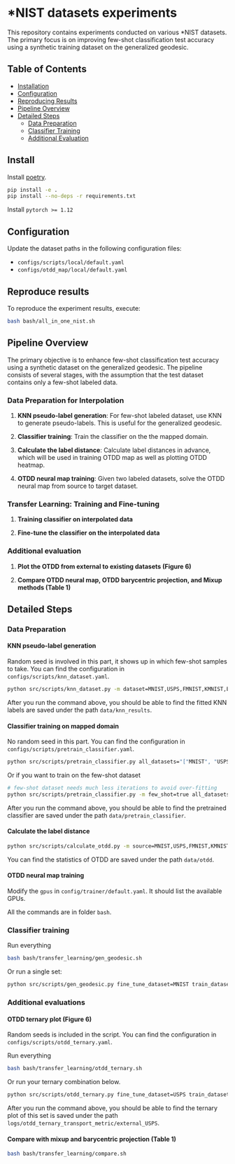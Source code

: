 # \*NIST datasets experiments

This repository contains experiments conducted on various \*NIST datasets. The primary focus is on improving few-shot classification test accuracy using a synthetic training dataset on the generalized geodesic.

## Table of Contents

- [Installation](#installation)
- [Configuration](#configuration)
- [Reproducing Results](#reproducing-results)
- [Pipeline Overview](#pipeline-overview)
- [Detailed Steps](#detailed-steps)
  - [Data Preparation](#data-preparation)
  - [Classifier Training](#classifier-training)
  - [Additional Evaluation](#additional-evaluations)

## Install

Install [poetry](https://python-poetry.org/docs/).

```bash
pip install -e .
pip install --no-deps -r requirements.txt
```

Install `pytorch >= 1.12`

## Configuration

Update the dataset paths in the following configuration files:

- `configs/scripts/local/default.yaml`
- `configs/otdd_map/local/default.yaml`

## Reproduce results

To reproduce the experiment results, execute:

```bash
bash bash/all_in_one_nist.sh
```

## Pipeline Overview

The primary objective is to enhance few-shot classification test accuracy using a synthetic dataset on the generalized geodesic. The pipeline consists of several stages, with the assumption that the test dataset contains only a few-shot labeled data.

### Data Preparation for Interpolation

1. **KNN pseudo-label generation**: For few-shot labeled dataset, use KNN to generate pseudo-labels. This is useful for the generalized geodesic.

2. **Classifier training**: Train the classifier on the the mapped domain.

3. **Calculate the label distance**: Calculate label distances in advance, which will be used in training OTDD map as well as plotting OTDD heatmap.

4. **OTDD neural map training**: Given two labeled datasets, solve the OTDD neural map from source to target dataset.

### Transfer Learning: Training and Fine-tuning

1. **Training classifier on interpolated data**

2. **Fine-tune the classifier on the interpolated data**

### Additional evaluation

1. **Plot the OTDD from external to existing datasets (Figure 6)**

2. **Compare OTDD neural map, OTDD barycentric projection, and Mixup methods (Table 1)**

## Detailed Steps

### Data Preparation

#### KNN pseudo-label generation

Random seed is involved in this part, it shows up in which few-shot samples to take. You can find the configuration in `configs/scripts/knn_dataset.yaml`.

```bash
python src/scripts/knn_dataset.py -m dataset=MNIST,USPS,FMNIST,KMNIST,EMNIST,MNISTM seed=1,2,3,4,5 num_shot=5
```

<!-- python src/scripts/knn_dataset.py -m dataset=MNISTM seed=1,2,3,4,5 num_shot=200 num_shot=5 -->

After you run the command above, you should be able to find the fitted KNN labels are saved under the path `data/knn_results`.

#### Classifier training on mapped domain

No random seed in this part. You can find the configuration in `configs/scripts/pretrain_classifier.yaml`.

```bash
python src/scripts/pretrain_classifier.py all_datasets="["MNIST", "USPS", "FMNIST", "KMNIST", "EMNIST", "MNISTM"]" train_iters="[10000, 10000, 20000, 20000, 20000, 20000]"
```

<!-- python src/scripts/pretrain_classifier.py all_datasets="["MNISTM"]" train_iters="[10000]" -->

Or if you want to train on the few-shot dataset

```bash
# few-shot dataset needs much less iterations to avoid over-fitting
python src/scripts/pretrain_classifier.py -m few_shot=true all_datasets="["MNIST", "USPS", "FMNIST", "KMNIST", "EMNIST"]" train_iters="[2000, 2000, 2000, 2000, 5000]" seed=1,2,3,4,5 num_shot=5,20
```

<!-- python src/scripts/pretrain_classifier.py -m few_shot=true all_datasets="["MNISTM"]" train_iters="[2000]" seed=1,2,3,4,5 num_shot=5 -->

After you run the command above, you should be able to find the pretrained classifier are saved under the path `data/pretrain_classifier`.

#### Calculate the label distance

```bash
python src/scripts/calculate_otdd.py -m source=MNIST,USPS,FMNIST,KMNIST,EMNIST,MNISTM target=MNIST,USPS,FMNIST,KMNIST,EMNIST,MNISTM seed=1,2,3,4,5 source_few_shot=true,false target_few_shot=true,false num_shot=5
```

You can find the statistics of OTDD are saved under the path `data/otdd`.

#### OTDD neural map training

Modify the `gpus` in `config/trainer/default.yaml`. It should list the available GPUs.

All the commands are in folder `bash`.

### Classifier training

<!-- There are two ways: 1) interpolation between two datasets: McCann's interpolation; 2) interpolation among multiple datasets: generalized geodesic. -->

<!-- ### McCann's interpolation

```bash
python src/scripts/suff2insuff.py
``` -->
<!--
### generalized geodesic -->

Run everything

```bash
bash bash/transfer_learning/gen_geodesic.sh
```

Or run a single set:

```bash
python src/scripts/gen_geodesic.py fine_tune_dataset=MNIST train_datasets="["EMNIST", "FMNIST", "USPS"]" load_epochs="[50, 200, 150]"
```

<!-- `python src/scripts/gen_geodesic.py fine_tune_epoch=1 train_iteration=3` -->

### Additional evaluations

#### OTDD ternary plot (Figure 6)

Random seeds is included in the script. You can find the configuration in `configs/scripts/otdd_ternary.yaml`.

Run everything

```bash
bash bash/transfer_learning/otdd_ternary.sh
```

Or run your ternary combination below.

```bash
python src/scripts/otdd_ternary.py fine_tune_dataset=USPS train_datasets="["MNIST", "EMNIST", "KMNIST"]" load_epochs="[200, 200, 200]"
```

<!-- python src/scripts/otdd_ternary.py fine_tune_dataset=MNISTM full_dataset=true load_epochs="[50, 50, 40, 40, 30]" -->

After you run the command above, you should be able to find the ternary plot of this set is saved under the path `logs/otdd_ternary_transport_metric/external_USPS`.

#### Compare with mixup and barycentric projection (Table 1)

```bash
bash bash/transfer_learning/compare.sh
```
